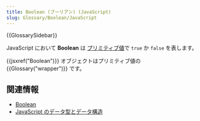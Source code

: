 ```yaml
---
title: Boolean (ブーリアン) (JavaScript)
slug: Glossary/Boolean/JavaScript
---
```


{{GlossarySidebar}}

JavaScript において **Boolean** は [プリミティブ値](/ja/docs/Glossary/Primitive)で `true` か `false` を表します。

{{jsxref("Boolean")}} オブジェクトはプリミティブ値の {{Glossary("wrapper")}} です。

## 関連情報

- [Boolean](/ja/docs/Web/JavaScript/Reference/Global_Objects/Boolean)
- [JavaScript のデータ型とデータ構造](/ja/docs/Web/JavaScript/Data_structures)
